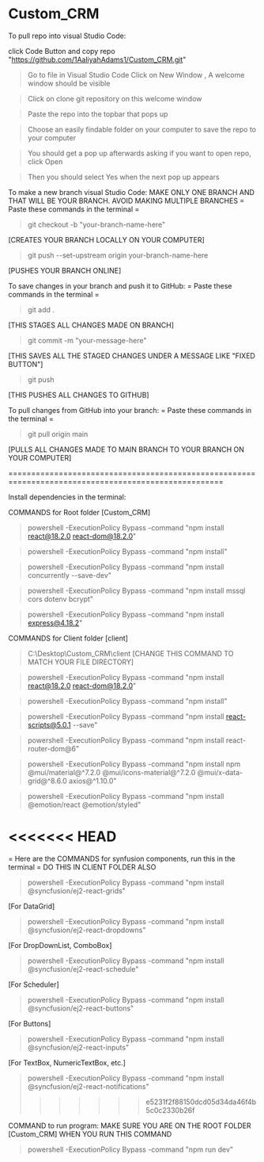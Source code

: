 ﻿# Custom_CRM
To pull repo into visual Studio Code:

click Code Button and copy repo "https://github.com/1AaliyahAdams1/Custom_CRM.git"

> Go to file in Visual Studio Code
> Click on New Window , A welcome window should be visible

> Click on clone git repository on this welcome window

> Paste the repo into the topbar that pops up

> Choose an easily findable folder on your computer to save the repo to your computer

> You should get a pop up afterwards asking if you want to open repo, click Open

> Then you should select Yes when the next pop up appears

To make a new branch visual Studio Code:
MAKE ONLY ONE BRANCH AND THAT WILL BE YOUR BRANCH. AVOID MAKING MULTIPLE BRANCHES
  = Paste these commands in the terminal = 
> git checkout -b "your-branch-name-here"

[CREATES YOUR BRANCH LOCALLY ON YOUR COMPUTER]

> git push --set-upstream origin your-branch-name-here

[PUSHES YOUR BRANCH ONLINE]

To save changes in your branch and push it to GitHub:
  = Paste these commands in the terminal =
> git add .

[THIS STAGES ALL CHANGES MADE ON BRANCH]

> git commit -m "your-message-here"

[THIS SAVES ALL THE STAGED CHANGES UNDER A MESSAGE LIKE "FIXED BUTTON"]

> git push

[THIS PUSHES ALL CHANGES TO GITHUB]

To pull changes from GitHub into your branch:
 = Paste these commands in the terminal =
> git pull origin main

[PULLS ALL CHANGES MADE TO MAIN BRANCH TO YOUR BRANCH ON YOUR COMPUTER]


=====================================================================================================

Install dependencies in the terminal:

COMMANDS for Root folder [Custom_CRM]
> powershell -ExecutionPolicy Bypass -command "npm install react@18.2.0 react-dom@18.2.0"

> powershell -ExecutionPolicy Bypass -command "npm install"

> powershell -ExecutionPolicy Bypass -command "npm install concurrently --save-dev"

> powershell -ExecutionPolicy Bypass -command "npm install mssql cors dotenv bcrypt"

> powershell -ExecutionPolicy Bypass -command "npm install express@4.18.2"


COMMANDS for Client folder [client]
> C:\Desktop\Custom_CRM\client [CHANGE THIS COMMAND TO MATCH YOUR FILE DIRECTORY]

> powershell -ExecutionPolicy Bypass -command "npm install react@18.2.0 react-dom@18.2.0"

> powershell -ExecutionPolicy Bypass -command "npm install"

> powershell -ExecutionPolicy Bypass -command "npm install react-scripts@5.0.1 --save"

> powershell -ExecutionPolicy Bypass -command "npm install react-router-dom@6"

> powershell -ExecutionPolicy Bypass -command "npm install npm  @mui/material@^7.2.0 @mui/icons-material@^7.2.0 @mui/x-data-grid@^8.6.0 axios@^1.10.0"

> powershell -ExecutionPolicy Bypass -command "npm install @emotion/react @emotion/styled"

<<<<<<< HEAD
=======
= Here are the COMMANDS for synfusion components, run this in the terminal =
DO THIS IN CLIENT FOLDER ALSO

> powershell -ExecutionPolicy Bypass -command "npm install @syncfusion/ej2-react-grids"

[For DataGrid]

> powershell -ExecutionPolicy Bypass -command "npm install @syncfusion/ej2-react-dropdowns"

[For DropDownList, ComboBox]

> powershell -ExecutionPolicy Bypass -command "npm install @syncfusion/ej2-react-schedule"

[For Scheduler]

> powershell -ExecutionPolicy Bypass -command "npm install @syncfusion/ej2-react-buttons"

[For Buttons]

> powershell -ExecutionPolicy Bypass -command "npm install @syncfusion/ej2-react-inputs"

[For TextBox, NumericTextBox, etc.]

> powershell -ExecutionPolicy Bypass -command "npm install @syncfusion/ej2-react-notifications"
>>>>>>> e5231f2f88150dcd05d34da46f4b5c0c2330b26f

COMMAND to run program:
MAKE SURE YOU ARE ON THE ROOT FOLDER [Custom_CRM] WHEN YOU RUN THIS COMMAND
> powershell -ExecutionPolicy Bypass -command "npm run dev"  

